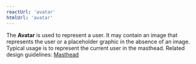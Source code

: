 ```yaml
---
reactUrl: 'avatar'
htmlUrl: 'avatar'
---
```

The **Avatar** is used to represent a user. It may contain an image that represents the user or a placeholder graphic in the absence of an image. Typical usage is to represent the current user in the masthead. Related design guidelines: [Masthead](design-guidelines/usage-and-behavior/masthead.md)
